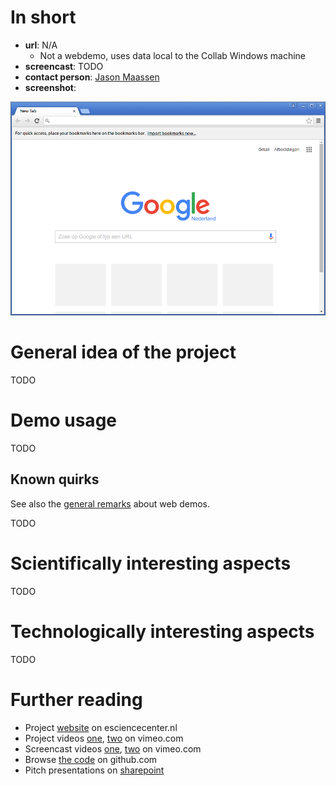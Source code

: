 # In short

- **url**: N/A
  - Not a webdemo, uses data local to the Collab Windows machine
- **screencast**: TODO
- **contact person**: [Jason Maassen](https://www.esciencecenter.nl/profile/dr.-jason-maassen)
- **screenshot**: 
 
![screenshot](/demos/template/screencapture-demo-template.png "template demo screenshot")


# General idea of the project

TODO

# Demo usage

TODO

## Known quirks

See also the [general remarks](/doc/demo-usage-general-remarks.md) about web demos.


TODO

# Scientifically interesting aspects

TODO

# Technologically interesting aspects

TODO

# Further reading

- Project [website](https://www.esciencecenter.nl/project/esalsa) on esciencecenter.nl
- Project videos [one](https://vimeo.com/111754358), [two](https://vimeo.com/102108007) on vimeo.com
- Screencast videos [one](https://vimeo.com/158028806), [two](https://vimeo.com/158028597) on vimeo.com
- Browse [the code](https://github.com/NLeSC?utf8=%E2%9C%93&query=esalsa) on github.com
- Pitch presentations on [sharepoint](https://nlesc.sharepoint.com/Shared%20Documents/Forms/AllItems.aspx?RootFolder=%2FShared%20Documents%2FNLeSC%20Project%20Presentations%2FCurrent%2FeSalsa&FolderCTID=0x0120004EB0DBA245A10041AA401E78745EB1B1&View={2CC9F224-02CB-49B5-9DBB-C97AE29C8572})


